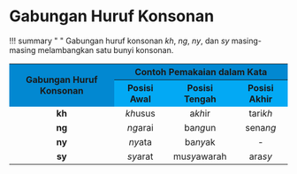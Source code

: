 # Gabungan Huruf Konsonan

!!! summary " "
    Gabungan huruf konsonan _kh_, _ng_, _ny_, dan _sy_ masing-masing melambangkan satu bunyi konsonan.

<table>
  <colgroup>
  <tr>
    <th rowspan="2" style="text-align:center;vertical-align:middle;font-weight:700; background:#0288D1;">Gabungan Huruf Konsonan</th>
    <th colspan="3" style="text-align:center;font-weight:700;background:#0288D1;">Contoh Pemakaian dalam Kata</th>
  </tr>
  <tr>
    <th style="font-weight:700;background:#03A9F4;">Posisi Awal</th>
    <th style="font-weight:700;background:#03A9F4;">Posisi Tengah</th>
    <th style="font-weight:700;background:#03A9F4;">Posisi Akhir</th>
  </tr>
  <tr>
   <td style="text-align: center"><b>kh</b></td>
    <td style="text-align: center"><em>kh</em>usus</td>
    <td style="text-align: center">a<em>kh</em>ir</td>
    <td style="text-align: center">tari<em>kh</em></td>
  </tr>
  <tr>
    <td style="text-align: center"><b>ng</b></td>
    <td style="text-align: center"><em>ng</em>arai</td>
    <td style="text-align: center">ba<em>ng</em>un</td>
    <td style="text-align: center">sena<em>ng</em></td>
  </tr>
  <tr>
    <td style="text-align: center"><b>ny</b></td>
    <td style="text-align: center"><em>ny</em>ata</td>
    <td style="text-align: center">ba<em>ny</em>ak</td>
    <td style="text-align: center">-</td>
  </tr>
  <tr>
    <td style="text-align: center"><b>sy</b></td>
    <td style="text-align: center"><em>sy</em>arat</td>
    <td style="text-align: center">mu<em>sy</em>awarah</td>
    <td style="text-align: center">ara<em>sy</em></td>
  </tr>
</table>
